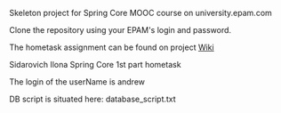 Skeleton project for Spring Core MOOC course on university.epam.com

Clone the repository using your EPAM's login and password.

The hometask assignment can be found on project [Wiki](https://git.epam.com/yuriy_tkach/spring-core-hometask-skeleton/wikis/home)

Sidarovich Ilona Spring Core 1st part hometask

The login of the userName is andrew

DB script is situated here: database_script.txt